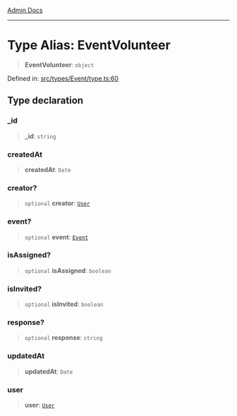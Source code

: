 [Admin Docs](/)

***

# Type Alias: EventVolunteer

> **EventVolunteer**: `object`

Defined in: [src/types/Event/type.ts:60](https://github.com/PalisadoesFoundation/talawa-admin/blob/main/src/types/Event/type.ts#L60)

## Type declaration

### \_id

> **\_id**: `string`

### createdAt

> **createdAt**: `Date`

### creator?

> `optional` **creator**: [`User`](../../../user/type-aliases/User.md)

### event?

> `optional` **event**: [`Event`](Event.md)

### isAssigned?

> `optional` **isAssigned**: `boolean`

### isInvited?

> `optional` **isInvited**: `boolean`

### response?

> `optional` **response**: `string`

### updatedAt

> **updatedAt**: `Date`

### user

> **user**: [`User`](../../../user/type-aliases/User.md)
